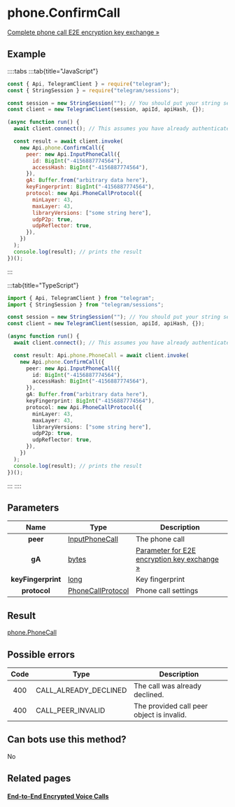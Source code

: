# phone.ConfirmCall

[Complete phone call E2E encryption key exchange »](https://core.telegram.org/api/end-to-end/voice-calls)

## Example

::::tabs
:::tab{title="JavaScript"}

```js
const { Api, TelegramClient } = require("telegram");
const { StringSession } = require("telegram/sessions");

const session = new StringSession(""); // You should put your string session here
const client = new TelegramClient(session, apiId, apiHash, {});

(async function run() {
  await client.connect(); // This assumes you have already authenticated with .start()

  const result = await client.invoke(
    new Api.phone.ConfirmCall({
      peer: new Api.InputPhoneCall({
        id: BigInt("-4156887774564"),
        accessHash: BigInt("-4156887774564"),
      }),
      gA: Buffer.from("arbitrary data here"),
      keyFingerprint: BigInt("-4156887774564"),
      protocol: new Api.PhoneCallProtocol({
        minLayer: 43,
        maxLayer: 43,
        libraryVersions: ["some string here"],
        udpP2p: true,
        udpReflector: true,
      }),
    })
  );
  console.log(result); // prints the result
})();
```

:::

:::tab{title="TypeScript"}

```ts
import { Api, TelegramClient } from "telegram";
import { StringSession } from "telegram/sessions";

const session = new StringSession(""); // You should put your string session here
const client = new TelegramClient(session, apiId, apiHash, {});

(async function run() {
  await client.connect(); // This assumes you have already authenticated with .start()

  const result: Api.phone.PhoneCall = await client.invoke(
    new Api.phone.ConfirmCall({
      peer: new Api.InputPhoneCall({
        id: BigInt("-4156887774564"),
        accessHash: BigInt("-4156887774564"),
      }),
      gA: Buffer.from("arbitrary data here"),
      keyFingerprint: BigInt("-4156887774564"),
      protocol: new Api.PhoneCallProtocol({
        minLayer: 43,
        maxLayer: 43,
        libraryVersions: ["some string here"],
        udpP2p: true,
        udpReflector: true,
      }),
    })
  );
  console.log(result); // prints the result
})();
```

:::
::::

## Parameters

|        Name        | Type                                                                  | Description                                                                                         |
| :----------------: | --------------------------------------------------------------------- | --------------------------------------------------------------------------------------------------- |
|      **peer**      | [InputPhoneCall](https://core.telegram.org/type/InputPhoneCall)       | The phone call                                                                                      |
|       **gA**       | [bytes](https://core.telegram.org/type/bytes)                         | [Parameter for E2E encryption key exchange »](https://core.telegram.org/api/end-to-end/voice-calls) |
| **keyFingerprint** | [long](https://core.telegram.org/type/long)                           | Key fingerprint                                                                                     |
|    **protocol**    | [PhoneCallProtocol](https://core.telegram.org/type/PhoneCallProtocol) | Phone call settings                                                                                 |

## Result

[phone.PhoneCall](https://core.telegram.org/type/phone.PhoneCall)

## Possible errors

| Code | Type                  | Description                               |
| :--: | --------------------- | ----------------------------------------- |
| 400  | CALL_ALREADY_DECLINED | The call was already declined.            |
| 400  | CALL_PEER_INVALID     | The provided call peer object is invalid. |

## Can bots use this method?

No

## Related pages

#### [End-to-End Encrypted Voice Calls](https://core.telegram.org/api/end-to-end/voice-calls)
